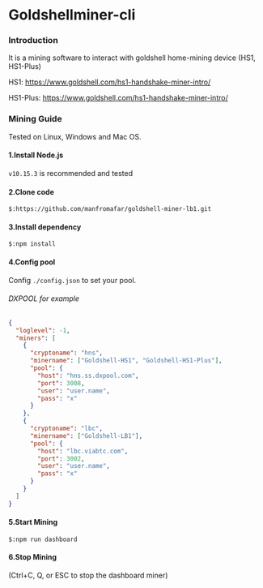# Goldshellminer-cli

### Introduction

It is a mining software to interact with goldshell home-mining device (HS1, HS1-Plus)

HS1: https://www.goldshell.com/hs1-handshake-miner-intro/   

HS1-Plus:  https://www.goldshell.com/hs1-handshake-miner-intro/  


### Mining Guide

Tested on Linux, Windows and Mac OS. 

#### 1.Install Node.js 
```v10.15.3``` is recommended and tested
#### 2.Clone code
 ```$:https://github.com/manfromafar/goldshell-miner-lb1.git```
#### 3.Install dependency
```$:npm install```
#### 4.Config pool
Config `./config.json` to set your pool.
###### DXPOOL for example
``` json
{
  "loglevel": -1,
  "miners": [
    {
      "cryptoname": "hns",
      "minername": ["Goldshell-HS1", "Goldshell-HS1-Plus"],
      "pool": {
        "host": "hns.ss.dxpool.com",
        "port": 3008,
        "user": "user.name",
        "pass": "x"
      }
    },
    {
      "cryptoname": "lbc",
      "minername": ["Goldshell-LB1"],
      "pool": {
        "host": "lbc.viabtc.com",
        "port": 3002,
        "user": "user.name",
        "pass": "x"
      }
    }
  ]
}

```
#### 5.Start Mining
```$:npm run dashboard ```

#### 6.Stop Mining
(Ctrl+C, Q, or ESC to stop the dashboard miner)
